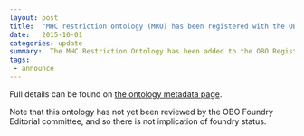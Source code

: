 ```yaml
---
layout: post
title:  "MHC restriction ontology (MRO) has been registered with the OBO Library"
date:   2015-10-01
categories: update
summary:  The MHC Restriction Ontology has been added to the OBO Registry.
tags:
 - announce
---
```


Full details can be found on [the ontology metadata page](/ontology/mro.html).

Note that this ontology has not yet been reviewed by the OBO Foundry Editorial committee, and so there is not implication of foundry status.

